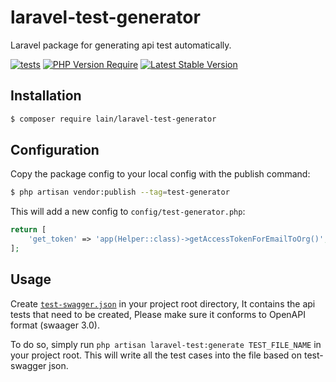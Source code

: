 # laravel-test-generator
Laravel package for generating api test automatically.

[![tests](https://github.com/xuliangTang/laravel-test-generator/workflows/tests/badge.svg?branch=main)](https://github.com/xuliangTang/laravel-test-generator/actions?query=workflow%3Atests+branch%3Amain)
[![PHP Version Require](https://img.shields.io/packagist/php-v/lain/laravel-test-generator)](https://packagist.org/packages/lain/laravel-test-generator)
[![Latest Stable Version](https://img.shields.io/github/v/release/xuliangTang/laravel-test-generator?style=flat)](https://packagist.org/packages/lain/laravel-test-generator)

## Installation

```bash
$ composer require lain/laravel-test-generator
```

## Configuration

Copy the package config to your local config with the publish command:

```bash
$ php artisan vendor:publish --tag=test-generator
```

This will add a new config to ``config/test-generator.php``:

```php
return [
    'get_token' => 'app(Helper::class)->getAccessTokenForEmailToOrg()',
];
```

## Usage
Create [``test-swagger.json``](https://github.com/xuliangTang/laravel-test-generator/blob/main/tests/test-swagger.json) in your project root directory, It contains the api tests that need to be created, Please make sure it conforms to OpenAPI format (swaager 3.0).

To do so, simply run ```php artisan laravel-test:generate TEST_FILE_NAME``` in your project root. This will write all the test cases into the file based on test-swagger json.
